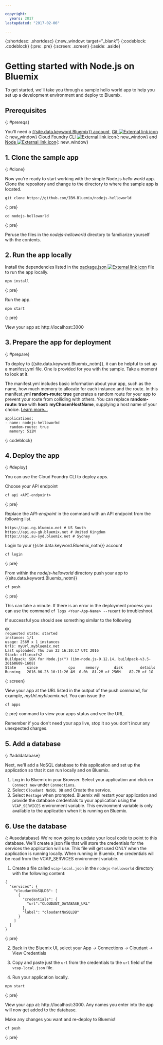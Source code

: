 ```yaml
---

copyright:
  years: 2017
lastupdated: "2017-02-06"

---
```


{:shortdesc: .shortdesc}
{:new_window: target="_blank"}
{:codeblock: .codeblock}
{:pre: .pre}
{:screen: .screen}
{:aside: .aside}


# Getting started with Node.js on Bluemix
To get started, we'll take you through a sample hello world app to help you set up a development environment and deploy to Bluemix.

## Prerequisites
{: #prereqs}

You'll need a [{{site.data.keyword.Bluemix}} account](https://console.ng.bluemix.net/registration/), [Git ![External link icon](../../icons/launch-glyph.svg "External link icon")](https://git-scm.com/downloads){: new_window} [Cloud Foundry CLI ![External link icon](../../icons/launch-glyph.svg "External link icon")](https://github.com/cloudfoundry/cli#downloads){: new_window} and [Node ![External link icon](../../icons/launch-glyph.svg "External link icon")](https://nodejs.org/en/){: new_window}

## 1. Clone the sample app
{: #clone}

Now you're ready to start working with the simple Node.js *hello world* app. Clone the repository and change to the directory to where the sample app is located.
  ```
  git clone https://github.com/IBM-Bluemix/nodejs-helloworld
  ```
  {: pre}

  ```
  cd nodejs-helloworld
  ```
  {: pre}

  Peruse the files in the *nodejs-helloworld* directory to familiarize yourself with the contents.

## 2. Run the app locally

Install the dependencies listed in the [package.json ![External link icon](../../icons/launch-glyph.svg "External link icon")](https://docs.npmjs.com/files/package.json) file to run the app locally.  
  ```
  npm install
  ```
  {: pre}

Run the app.
  ```
  npm start  
  ```
  {: pre}

View your app at: http://localhost:3000

## 3. Prepare the app for deployment
{: #prepare}

To deploy to {{site.data.keyword.Bluemix_notm}}, it can be helpful to set up a manifest.yml file. One is provided for you with the sample. Take a moment to look at it.

The manifest.yml includes basic information about your app, such as the name, how much memory to allocate for each instance and the route. In this manifest.yml **random-route: true** generates a random route for your app to prevent your route from colliding with others.  You can replace **random-route: true** with **host: myChosenHostName**, supplying a host name of your choice. [Learn more...](/docs/manageapps/depapps.html#appmanifest)
 ```
 applications:
 - name: nodejs-helloworkd
   random-route: true
   memory: 512M
 ```
 {: codeblock}

## 4. Deploy the app
{: #deploy}

You can use the Cloud Foundry CLI to deploy apps.

Choose your API endpoint
   ```
   cf api <API-endpoint>
   ```
   {: pre}

Replace the *API-endpoint* in the command with an API endpoint from the following list.
  ```
  https://api.ng.bluemix.net # US South
  https://api.eu-gb.bluemix.net # United Kingdom
  https://api.au-syd.bluemix.net # Sydney
  ```

Login to your {{site.data.keyword.Bluemix_notm}} account

  ```
  cf login
  ```
  {: pre}

From within the *nodejs-helloworld* directory push your app to {{site.data.keyword.Bluemix_notm}}
  ```
  cf push
  ```
  {: pre}

This can take a minute. If there is an error in the deployment process you can use the command `cf logs <Your-App-Name> --recent` to troubleshoot.

If successful you should see something similar to the following
  ```
  OK
  requested state: started
  instance: 1/1
  usage: 256M x 1 instances
  Urls: myUrl.mybluemix.net
  Last uploaded: Thu Jun 23 16:10:17 UTC 2016
  Stack: cflinuxfs2
  Buildpack: SDK for Node.js(™) (ibm-node.js-0.12.14, buildpack-v3.5-20160609-1608)
  State     since              cpu     memory       disk        details
  Running   2016-06-23 10:11:26 AM  0.0%  81.2M of 256M    82.7M of 1G
  ```
  {: screen}

  View your app at the URL listed in the output of the push command, for example, *myUrl.mybluemix.net*.  You can issue the
  ```
  cf apps
  ```
  {: pre}
  command to view your apps status and see the URL.

  Remember if you don't need your app live, stop it so you don't incur any unexpected charges.


## 5. Add a database
{: #adddatabase}

Next, we'll add a NoSQL database to this application and set up the application so that it can run locally and on Bluemix.

1. Log in to Bluemix in your Browser. Select your application and click on `Connect new` under `Connections`.
2. Select `Cloudant NoSQL DB` and Create the service.
3. Select `Restage` when prompted. Bluemix will restart your application and provide the database credentials to your application using the `VCAP_SERVICES` environment variable. This environment variable is only available to the application when it is running on Bluemix.

## 6. Use the database
{: #usedatabase}
We're now going to update your local code to point to this database. We'll create a json file that will store the credentials for the services the application will use. This file will get used ONLY when the application is running locally. When running in Bluemix, the credentials will be read from the VCAP_SERVICES environment variable.

1. Create a file called `vcap-local.json` in the `nodejs-helloworld` directory with the following content:
```
{
  "services": {
    "cloudantNoSQLDB": [
      {
        "credentials": {
          "url":"CLOUDANT_DATABASE_URL"
        },
        "label": "cloudantNoSQLDB"
      }
    ]
  }
}
```
{: pre}

2. Back in the Bluemix UI, select your App -> Connections -> Cloudant -> View Credentials

3. Copy and paste just the `url` from the credentials to the `url` field of the `vcap-local.json` file.

4. Run your application locally.
  ```
  npm start  
  ```
  {: pre}

  View your app at: http://localhost:3000. Any names you enter into the app will now get added to the database.

  Make any changes you want and re-deploy to Bluemix!
  ```
  cf push
  ```
  {: pre}
